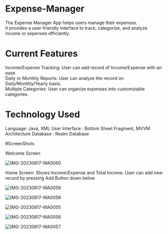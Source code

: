 # Expense-Manager
The Expense Manager App helps users manage their expenses. <br>
It provides a user-friendly interface to track, categorize, and analyze income or expenses efficiently.

# Current Features 
Income/Expense Tracking: User can add record of Income/Expense with an ease.<br>
Daily or Monthly Reports: User can analyze the record on Daily/Monthly/Yearly basis.<br>
Multiple Categories: User can organize expenses into customizable categories.<br>

# Technology Used
Language: Java, XML
User Interface : Bottom Sheet Fragment, MVVM Architecture
Database : Realm Database

#ScreenShots

Welcome Screen


![IMG-20230817-WA0060](https://github.com/14Sunny/Expense-Manager/assets/141459368/3acff6e9-95fc-46af-a287-3764c309508b)

Home Screen: Shows Income/Expense and Total Income. User can add new record by pressing Add Button down below

![IMG-20230817-WA0059](https://github.com/14Sunny/Expense-Manager/assets/141459368/0e951e8d-5acf-4f8f-b8fb-98bf30f2400a)


![IMG-20230817-WA0058](https://github.com/14Sunny/Expense-Manager/assets/141459368/8a76e9a0-a7c3-404f-8966-c50a0b709d56)


![IMG-20230817-WA0055](https://github.com/14Sunny/Expense-Manager/assets/141459368/e2a9cae2-66c1-44e7-9e42-aa96a70b175e)


![IMG-20230817-WA0056](https://github.com/14Sunny/Expense-Manager/assets/141459368/b12fa942-924a-4e2e-93b2-a17207d54c3a)


![IMG-20230817-WA0057](https://github.com/14Sunny/Expense-Manager/assets/141459368/b24e93ef-cf71-4290-935e-f6a227a51c30)



